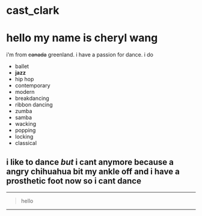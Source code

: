 # cast_clark
# hello my name is cheryl wang
i'm from ~~canada~~ greenland. i have a passion for dance. i do 
- ballet
- **jazz**
- hip hop
- contemporary
- modern
- breakdancing
- ribbon dancing
- zumba
- samba
- wacking
- popping
- locking
- classical
## i like to dance *but* i cant anymore because a angry chihuahua bit my ankle off and i have a prosthetic foot now so i cant dance
---
> hello
--- 
